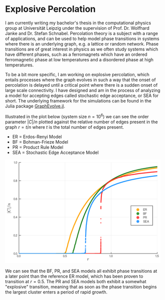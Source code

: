 # Explosive Percolation

I am currently writing my bachelor's thesis in the computational physics group at Universität Leipzig under the supervision of Prof. Dr. Wolfhard Janke and Dr. Stefan Schnabel.
Percolation theory is a subject with a range of applications, and can be used to help model phase transitions in systems where there is an underlying graph, e.g. a lattice or random network.
Phase transitions are of great interest in physics as we often study systems which have different phases, such as a ferromagnets which have an ordered ferromagnetic phase at low temperatures and a disordered phase at high temperatures.

To be a bit more specific, I am working on explosive percolation, which entails processes where the graph evolves in such a way that the onset of percolation is delayed until a critical point where there is a sudden onset of large scale connectivity.
I have designed and am in the process of analyzing a model for accepting edges called stochastic edge acceptance, or SEA for short.
The underlying framework for the simulations can be found in the Julia package [GraphEvolve.jl](https://github.com/cameronperot/GraphEvolve.jl).

Illustrated in the plot below (system size $n = 10^6$) we can see the order parameter $|C| / n$ plotted against the relative number of edges present in the graph $r = t / n$ where $t$ is the total number of edges present.
* ER = Erdos-Renyi Model
* BF = Bohman-Frieze Model
* PR = Product Rule Model
* SEA = Stochastic Edge Acceptance Model

![Order Parameter](latex/images/ER_BF_PR_SEA_1e6_order_param.png)

We can see that the BF, PR, and SEA models all exhibit phase transitions at a later point than the reference ER model, which has been proven to transition at $r = 0.5$. The PR and SEA models both exhibit a somewhat "explosive" transition, meaning that as soon as the phase transition begins the largest cluster enters a period of rapid growth.
